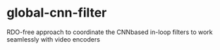 # global-cnn-filter
RDO-free approach to coordinate the CNNbased in-loop filters to work seamlessly with video encoders
